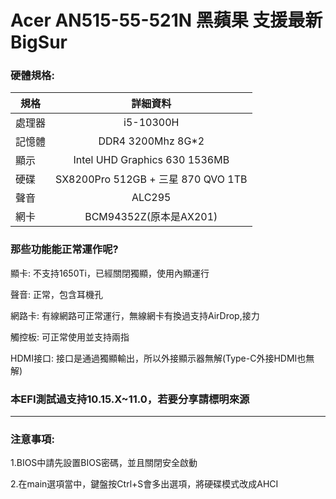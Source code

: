 # Acer AN515-55-521N 黑蘋果 支援最新BigSur

### 硬體規格:


| 規格     |                      詳細資料                      |
| -------- | :------------------------------------------------: |
| 處理器 |                     i5-10300H                        |
| 記憶體 |                DDR4 3200Mhz 8G*2                     |
| 顯示   |            Intel UHD Graphics 630 1536MB            |
| 硬碟     |    SX8200Pro 512GB + 三星 870 QVO 1TB              |
| 聲音     |                    ALC295                         |
| 網卡     |              BCM94352Z(原本是AX201)               |


### 那些功能能正常運作呢?

顯卡: 不支持1650Ti，已經關閉獨顯，使用內顯運行

聲音: 正常，包含耳機孔

網路卡: 有線網路可正常運行，無線網卡有換過支持AirDrop,接力

觸控板: 可正常使用並支持兩指

HDMI接口: 接口是通過獨顯輸出，所以外接顯示器無解(Type-C外接HDMI也無解)


### 本EFI測試過支持10.15.X~11.0，若要分享請標明來源

****************************************************************************************

### 注意事項:

1.BIOS中請先設置BIOS密碼，並且關閉安全啟動

2.在main選項當中，鍵盤按Ctrl+S會多出選項，將硬碟模式改成AHCI



